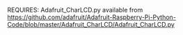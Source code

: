 REQUIRES: Adafruit_CharLCD.py
available from https://github.com/adafruit/Adafruit-Raspberry-Pi-Python-Code/blob/master/Adafruit_CharLCD/Adafruit_CharLCD.py
